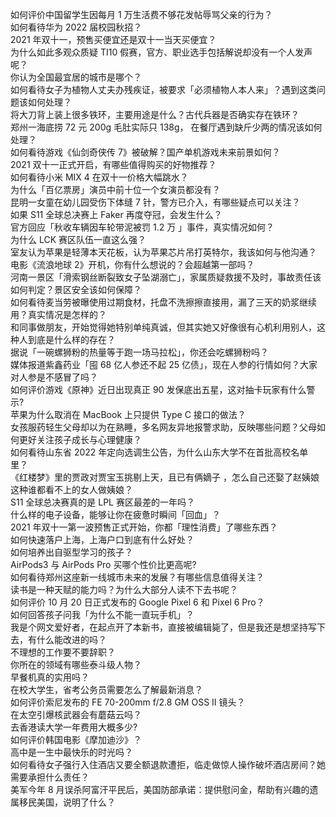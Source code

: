 如何评价中国留学生因每月 1 万生活费不够花发帖辱骂父亲的行为？  
如何看待华为 2022 届校园秋招？  
2021 年双十一，预售买便宜还是双十一当天买便宜？  
为什么如此多观众质疑 TI10 假赛，官方、职业选手包括解说却没有一个人发声呢？  
你认为全国最宜居的城市是哪个？  
如何看待女子为植物人丈夫办残疾证，被要求「必须植物人本人来」？遇到这类问题该如何处理？  
将大刀背上装上很多铁环，主要用途是什么？古代兵器是否确实存在铁环？  
郑州一海底捞 72 元 200g 毛肚实际只 138g， 在餐厅遇到缺斤少两的情况该如何处理？  
如何看待游戏《仙剑奇侠传 7》被破解？国产单机游戏未来前景如何？  
2021 双十一正式开启，有哪些值得购买的好物推荐？  
如何看待小米 MIX 4 在双十一价格大幅跳水？  
为什么「百亿票房」演员中前十位一个女演员都没有？  
昆明一女童在幼儿园受伤下体缝 7 针，警方已介入，有哪些疑点可以关注？  
如果 S11 全球总决赛上 Faker 再度夺冠，会发生什么？  
官方回应「秋收车辆因车轮带泥被罚 1.2 万 」事件，真实情况如何？  
为什么 LCK 赛区队伍一直这么强？  
室友认为苹果是轻薄本天花板，认为苹果芯片吊打英特尔，我该如何与他沟通？  
电影《流浪地球 2》开机，你有什么想说的？会超越第一部吗？  
河南一景区「滑索钢丝断裂致女子坠湖溺亡」，家属质疑救援不及时，事故责任该如何判定？景区安全该如何保障？  
如何看待麦当劳被曝使用过期食材，托盘不洗擦擦直接用，漏了三天的奶浆继续用？真实情况是怎样的？  
和同事做朋友，开始觉得她特别单纯真诚，但其实她又好像很有心机利用别人，这种人到底是什么样的存在？  
据说「一碗螺狮粉的热量等于跑一场马拉松」，你还会吃螺狮粉吗？  
媒体报道紫鑫药业「囤 68 亿人参还不起 25 亿债」，现在人参的行情如何？大家对人参是不感冒了吗？  
如何评价游戏《原神》近日出现真正 90 发保底出五星，这对抽卡玩家有什么警示?  
苹果为什么取消在 MacBook 上只提供 Type C 接口的做法？  
女孩服药轻生父母却以为在熟睡，多名网友异地报警求助，反映哪些问题？父母如何更好关注孩子成长与心理健康？  
如何看待山东省 2022 年定向选调生公告，为什么山东大学不在首批高校名单里？  
《红楼梦》里的贾政对贾宝玉挑剔上天，且已有俩嫡子 ，怎么自己还娶了赵姨娘这种谁都看不上的女人做姨娘？  
S11 全球总决赛真的是 LPL 赛区最差的一年吗？  
什么样的电子设备，能够让你在疲惫时瞬间「回血」？  
2021 年双十一第一波预售正式开始，你都「理性消费」了哪些东西？  
如何快速落户上海，上海户口到底有什么好处？  
如何培养出自驱型学习的孩子？  
AirPods3 与 AirPods Pro 买哪个性价比更高呢?  
如何看待郑州这座新一线城市未来的发展？有哪些信息值得关注？  
读书是一种天赋的能力吗？为什么大部分人读不下去书呢？  
如何评价 10 月 20 日正式发布的 Google Pixel 6 和 Pixel 6 Pro？  
如何回答孩子问我「为什么不能一直玩手机」？  
我是个网文爱好者，在起点开了本新书，直接被编辑毙了，但是我还是想坚持写下去，有什么能改进的吗？  
不理想的工作要不要辞职？  
你所在的领域有哪些泰斗级人物？  
早餐机真的实用吗？  
在校大学生，省考公务员需要怎么了解最新消息？  
如何评价索尼发布的 FE 70-200mm f/2.8 GM OSS II 镜头？  
在太空引爆核武器会有蘑菇云吗？  
去香港读大学一年费用大概多少?  
如何评价韩国电影《摩加迪沙》？  
高中是一生中最快乐的时光吗？  
如何看待女子强行入住酒店又要全额退款遭拒，临走做惊人操作破坏酒店房间？她需要承担什么责任？  
美军今年 8 月误杀阿富汗平民后，美国防部承诺：提供慰问金，帮助有兴趣的遗属移民美国，说明了什么？  
